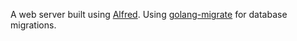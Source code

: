 A web server built using [Alfred](https://pub.dev/packages/alfred).
Using [golang-migrate](https://github.com/golang-migrate/migrate/tree/master/cmd/migrate) for database migrations.